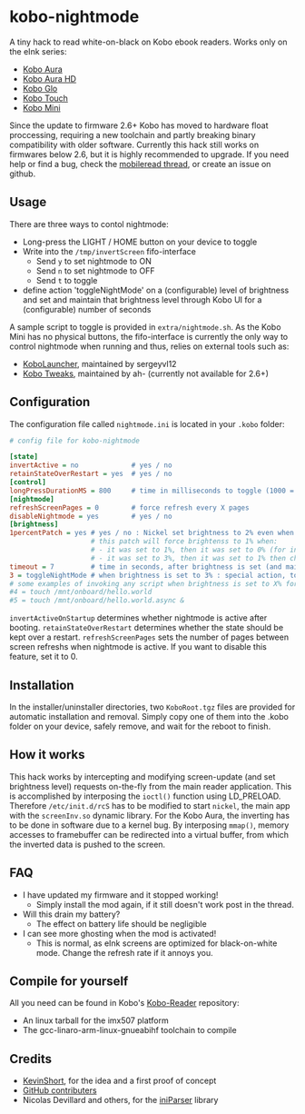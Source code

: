 kobo-nightmode
==============

A tiny hack to read white-on-black on Kobo ebook readers. Works only on the eInk series:
+ [Kobo Aura](http://kobo.com/koboaura)
+ [Kobo Aura HD](http://kobo.com/koboaurahd)
+ [Kobo Glo](http://kobo.com/koboglo)
+ [Kobo Touch](http://kobo.com/kobotouch)
+ [Kobo Mini](http://kobo.com/kobomini)

Since the update to firmware 2.6+ Kobo has moved to hardware float proccessing, 
requiring a new toolchain and partly breaking binary compatibility with older software. Currently this hack still works on  firmwares below 2.6, but it is highly recommended to upgrade.
If you need help or find a bug, check the [mobileread thread](http://www.mobileread.com/forums/showthread.php?t=212162), or create an issue on github.

Usage
-----
There are three ways to contol nightmode:
+ Long-press the LIGHT / HOME button on your device to toggle
+ Write into the `/tmp/invertScreen` fifo-interface
  + Send `y` to set nightmode to ON
  + Send `n` to set nightmode to OFF
  + Send `t` to toggle
+ define action 'toggleNightMode' on a (configurable) level of brightness and set and maintain that brightness level through Kobo UI for a (configurable) number of seconds

A sample script to toggle is provided in `extra/nightmode.sh`.
As the Kobo Mini has no physical buttons, the fifo-interface is currently the only way to control nightmode when running and thus, 
relies on external tools such as:
+ [KoboLauncher](http://www.mobileread.com/forums/showthread.php?t=201632), maintained by sergeyvl12
+ [Kobo Tweaks](http://www.mobileread.com/forums/showthread.php?t=206180), maintained by ah- (currently not available for 2.6+)

Configuration
-------------
The configuration file called `nightmode.ini` is located in your `.kobo` folder:
```ini
# config file for kobo-nightmode

[state]
invertActive = no             # yes / no
retainStateOverRestart = yes  # yes / no
[control]
longPressDurationMS = 800     # time in milliseconds to toggle (1000 = 1 second)
[nightmode]
refreshScreenPages = 0        # force refresh every X pages
disableNightmode = yes        # yes / no
[brightness]
1percentPatch = yes # yes / no : Nickel set brightness to 2% even when on UI it is set to 1%
                    # this patch will force brightenss to 1% when:
                    # - it was set to 1%, then it was set to 0% (for instance: stand-by) then changed again to "what Nickel says is 2%"
                    # - it was set to 3%, then it was set to 1% then changed again to "what Nickel says is 2%"
timeout = 7         # time in seconds, after brightness is set (and maintained) to a given level, to toggle the action set to that level
3 = toggleNightMode # when brightness is set to 3% : special action, toggle night toggleNightMode
# some examples of invoking any script when brightness is set to X% for at least TIMEOUT seconds
#4 = touch /mnt/onboard/hello.world
#5 = touch /mnt/onboard/hello.world.async &
```
`invertActiveOnStartup` determines whether nightmode is active after booting. 
`retainStateOverRestart` determines whether the state should be kept over a restart.
`refreshScreenPages` sets the number of pages between screen refreshs when nightmode is active.
If you want to disable this feature, set it to 0.

Installation
------------
In the installer/uninstaller directories, two `KoboRoot.tgz` files are provided for automatic installation and removal.
Simply copy one of them into the .kobo folder on your device, safely remove, and wait for the reboot to finish.

How it works
------------
This hack works by intercepting and modifying screen-update (and set brightness level) requests on-the-fly from the main reader application. 
This is accomplished by interposing the `ioctl()` function using LD_PRELOAD.
Therefore `/etc/init.d/rcS` has to be modified to start `nickel`, the main app with the `screenInv.so` dynamic library.
For the Kobo Aura, the inverting has to be done in software due to a kernel bug. By interposing `mmap()`, memory accesses to framebuffer can be redirected into a virtual buffer, from which the inverted data is pushed to the screen.

FAQ
----
+ I have updated my firmware and it stopped working!
  + Simply install the mod again, if it still doesn't work post in the thread.
+ Will this drain my battery?
  + The effect on battery life should be negligible
+ I can see more ghosting when the mod is activated!
  + This is normal, as eInk screens are optimized for black-on-white mode. Change the refresh rate if it annoys you.

Compile for yourself
--------------------
All you need can be found in Kobo's [Kobo-Reader](https://github.com/kobolabs/Kobo-Reader) repository:
+ An linux tarball for the imx507 platform
+ The gcc-linaro-arm-linux-gnueabihf toolchain to compile

Credits
-------
+ [KevinShort](http://www.mobileread.com/forums/member.php?u=154832), for the idea and a first proof of concept
+ [GitHub contributers](https://github.com/dbeinder/kobo-nightmode/graphs/contributors)
+ Nicolas Devillard and others, for the [iniParser](http://github.com/ndevilla/iniparser) library

